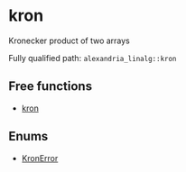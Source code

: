 # kron

Kronecker product of two arrays

Fully qualified path: `alexandria_linalg::kron`

## Free functions

- [kron](./alexandria_linalg-kron-kron.md)

## Enums

- [KronError](./alexandria_linalg-kron-KronError.md)


